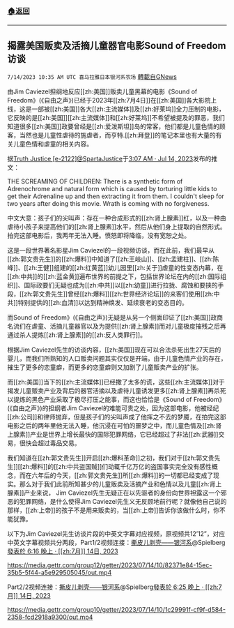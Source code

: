 ###  [:house:返回](README.md)
---


## 揭露美国贩卖及活摘儿童器官电影Sound of Freedom访谈
`7/14/2023 10:35 AM UTC 喜马拉雅日本银河系农场` [轉載自GNews](https://gnews.org/articles/1460306)

由Jim Caviezel担纲地反应[[zh:美国]]贩卖儿童黑幕的电影《Sound of Freedom》(《自由之声》)已经于2023年[[zh:7月4日]]在[[zh:美国]]各大影院上线，这是一部被[[zh:美国]]各大[[zh:主流媒体]]及[[zh:好莱坞]]全力压制的电影，它反映的是[[zh:美国]][[zh:主流媒体]]和[[zh:好莱坞]]不希望被提及的罪恶，我们知道很多[[zh:美国]]政要曾经是[[zh:爱泼斯坦]]岛的常客，他们都是儿童色情的顾客，当然也是儿童性虐待的施虐者，而亨特.[[zh:拜登]]的笔记本里也有大量的有关儿童色情和虐童的相关内容。

据[Truth Justice [e-2122]](https://twitter.com/SpartaJustice)[@SpartaJustice](https://twitter.com/SpartaJustice)于[3:07 AM · Jul 14, 2023](https://twitter.com/SpartaJustice/status/1679568220573904896)发布的推文：

THE SCREAMING OF CHILDREN: There is a synthetic form of Adrenochrome and natural form which is caused by torturing little kids to get their Adrenaline up and then extracting it from them. I couldn't sleep for two years after doing this movie. Wrath is coming with no forgiveness.

中文大意：孩子们的尖叫声：存在一种合成形式的[[zh:肾上腺素]]红，以及一种由虐待小孩子来提高他们的[[zh:肾上腺素]]水平，然后从他们身上提取的自然形式。拍完这部电影后，我两年无法入睡。愤怒即将降临，没有宽恕之处。

这是一段世界著名影星Jim Caviezel的一段视频访谈，而在此前，我们最早从[[zh:郭文贵先生]]的[[zh:爆料]]中知道了[[zh:王岐山]]、[[zh:孟建柱]]、[[zh:陈峰]]、[[zh:王健]]组建的[[zh:红黄蓝]]幼儿园里[[zh:关于]]虐童的性变态内幕，在[[zh:中共]]的[[zh:蓝金黄]]遍布世界的前提之下，包括世界论坛在内的[[zh:国际组织]]、国际政要们无疑也成为[[zh:中共]]以[[zh:幼童]]进行拉拢、腐蚀和要挟的手段，[[zh:郭文贵先生]]曾经[[zh:爆料]][[zh:世界经济论坛]]的来客们使用[[zh:中共]]特别提供的[[zh:血清]]以达到精神焕发、延续衰老的变态目的。

而Sound of Freedom》(《自由之声》)无疑是从另一个侧面印证了[[zh:美国]]政商名流们在虐童、活摘儿童器官以及为提供[[zh:肾上腺素]]而对儿童极度摧残之后再通过杀人提炼[[zh:肾上腺素]]的[[zh:反人类罪行]]。

根据Jim Caviezel先生的访谈内容，[[zh:美国]]现在可以合法杀死出生27天后的婴儿，而我们所熟知的人口贩卖问题其实仅仅是开端，由于儿童色情产业的存在，摧生了更多的恋童癖，而更多的恋童癖则又加剧了儿童贩卖产业的扩张。

而[[zh:美国]]当下的[[zh:主流媒体]]已经撒了太多的谎，这些[[zh:主流媒体]]对于揭发儿童贩卖产业及背后的器官活摘以及虐待儿童诱发更多[[zh:肾上腺素]]再杀死以提炼的黑色产业采取了极尽打压之能事，而这也恰恰是《Sound of Freedom》(《自由之声》)的担纲者Jim Caviezel的难能可贵之处，因为这部电影，他被经纪[[zh:公司]]和律师抛弃，但是孩子们的尖叫声成了他挥之不去的梦魇，在拍完这部电影之后的两年里他无法入睡，他沉浸在可怕的噩梦之中，而儿童色情及[[zh:肾上腺素]]产业是世界上增长最快的国际犯罪网络，它已经超过了非法[[zh:武器]]交易，很快会超过毒品交易。

我们知道在[[zh:郭文贵先生]]开启[[zh:爆料革命]]之初，我们对于[[zh:郭文贵先生]][[zh:爆料]]的[[zh:中共盗国贼]]们动辄千亿万亿的盗国事实完全没有感性概念，而在六年后的今天，[[zh:郭文贵先生]]所[[zh:爆料]]的一切都已经变成了现实。那么对于我们此前所知甚少的儿童贩卖及活摘产业和色情以及儿童[[zh:肾上腺素]]产业来说， Jim Caviezel先生无疑正在以先驱者的身份向世界袒露这一个邪恶的犯罪网络，是什么使得Jim Caviezel先生义无反顾地前行呢？就像他自己说的那样，[[zh:上帝]]的孩子不是用来贩卖的，当[[zh:上帝]]告诉你该做什么时，你不能犹豫。

以下为Jim Caviezel先生访谈片段的中英文字幕对应视频，原视频共12’12”，对应中英文字幕视频共分两段，Part1/2视频连接：[撕皮儿剥壳——银河系](https://gettr.com/user/spielberg)@Spielberg[發表於 6:16 晚上 · [[zh:7月]] 14日, 2023](https://gettr.com/post/p2lzuva07cd)

https://media.gettr.com/group12/getter/2023/07/14/10/82371e84-15ec-35b5-5f44-a5e929505045/out.mp4

Part2/2视频连接：[撕皮儿剥壳——银河系](https://gettr.com/user/spielberg)@Spielberg[發表於 6:25 晚上 · [[zh:7月]] 14日, 2023](https://gettr.com/post/p2lzt0ta2a0)

https://media.gettr.com/group10/getter/2023/07/14/10/1c29991f-cf9f-d584-2358-fcd2918a9300/out.mp4
